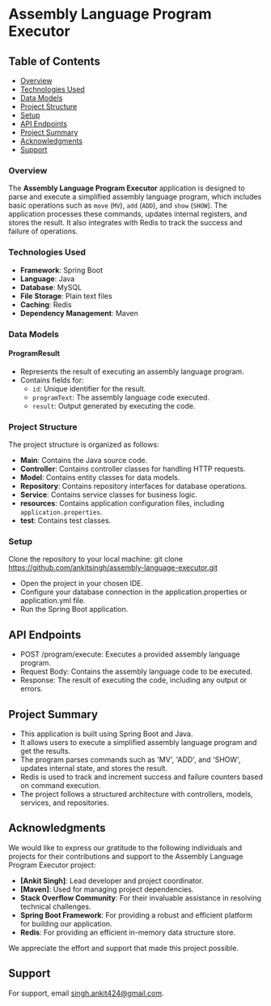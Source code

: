 # Assembly Language Program Executor

## Table of Contents

- [Overview](#overview)
- [Technologies Used](#technologies-used)
- [Data Models](#data-models)
- [Project Structure](#project-structure)
- [Setup](#setup)
- [API Endpoints](#api-endpoints)
- [Project Summary](#project-summary)
- [Acknowledgments](#acknowledgments)
- [Support](#support)

### Overview
The **Assembly Language Program Executor** application is designed to parse and execute a simplified assembly language program, which includes basic operations such as `move` (`MV`), `add` (`ADD`), and `show` (`SHOW`). The application processes these commands, updates internal registers, and stores the result. It also integrates with Redis to track the success and failure of operations.

### Technologies Used
- **Framework**: Spring Boot
- **Language**: Java
- **Database**: MySQL
- **File Storage**: Plain text files
- **Caching**: Redis
- **Dependency Management**: Maven

### Data Models

#### ProgramResult
- Represents the result of executing an assembly language program.
- Contains fields for:
  - `id`: Unique identifier for the result.
  - `programText`: The assembly language code executed.
  - `result`: Output generated by executing the code.

### Project Structure
The project structure is organized as follows:

- **Main**: Contains the Java source code.
- **Controller**: Contains controller classes for handling HTTP requests.
- **Model**: Contains entity classes for data models.
- **Repository**: Contains repository interfaces for database operations.
- **Service**: Contains service classes for business logic.
- **resources**: Contains application configuration files, including `application.properties`.
- **test**: Contains test classes.

### Setup
Clone the repository to your local machine:
   git clone https://github.com/ankitsingh/assembly-language-executor.git
   - Open the project in your chosen IDE.
- Configure your database connection in the application.properties or application.yml file.
- Run the Spring Boot application.


## API Endpoints
- POST /program/execute: Executes a provided assembly language program.
- Request Body: Contains the assembly language code to be executed.
- Response: The result of executing the code, including any output or errors.

## Project Summary
- This application is built using Spring Boot and Java.
- It allows users to execute a simplified assembly language program and get the results.
- The program parses commands such as 'MV', 'ADD', and 'SHOW', updates internal state, and stores the result.
- Redis is used to track and increment success and failure counters based on command execution.
- The project follows a structured architecture with controllers, models, services, and repositories.

## Acknowledgments
We would like to express our gratitude to the following individuals and projects for their contributions and support to the Assembly Language Program Executor project:

- **[Ankit Singh]**: Lead developer and project coordinator.
- **[Maven]**: Used for managing project dependencies.
- **Stack Overflow Community**: For their invaluable assistance in resolving technical challenges.
- **Spring Boot Framework**: For providing a robust and efficient platform for building our application.
- **Redis**: For providing an efficient in-memory data structure store.

We appreciate the effort and support that made this project possible.


## Support
For support, email singh.ankit424@gmail.com.
